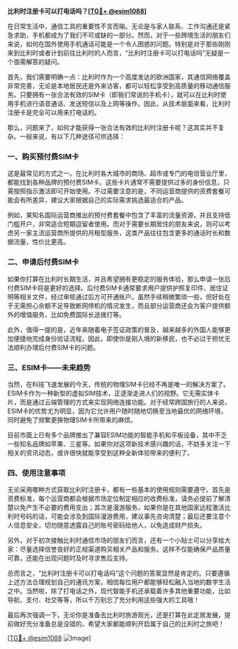 **比利时注册卡可以打电话吗？[[TG💪+ @esim1088](https://t.me/s/esim1088)]**

在日常生活中，通信工具的重要性不言而喻。无论是与家人联系、工作沟通还是紧急求助，手机都成为了我们不可或缺的一部分。然而，对于一些跨境生活的朋友们来说，如何在国外使用手机通话可能是一个令人困惑的问题。特别是对于那些刚刚来到比利时或者计划前往比利时的人而言，“比利时注册卡可以打电话吗”无疑是一个亟需解答的疑问。

首先，我们需要明确一点：比利时作为一个高度发达的欧洲国家，其通信网络覆盖非常完善，无论是本地居民还是外来访客，都可以轻松享受到高质量的移动通信服务。只要拥有一张合法有效的SIM卡（即我们常说的手机卡），就可以在比利时使用手机进行语音通话、发送短信以及上网等操作。因此，从技术层面来看，比利时注册卡是完全可以用来打电话的。

那么，问题来了，如何才能获得一张合法有效的比利时注册卡呢？这其实并不复杂。一般来说，有以下几种途径可供选择：

### 一、购买预付费SIM卡

这是最常见的方式之一。在比利时各大城市的商场、超市或专门的电信营业厅里，都能找到各种品牌的预付费SIM卡。这些卡片通常不需要提供过多的身份信息，只需按照指示激活即可开始使用。不过需要注意的是，不同运营商提供的资费套餐可能会有所差异，建议大家根据自己的实际需求挑选最适合的产品。

例如，某知名国际运营商推出的预付费套餐中包含了丰富的流量资源，并且支持低门槛开户，非常适合短期逗留者使用。而对于需要长期居住的朋友来说，则可以考虑另一家主流运营商所提供的月租型服务，这类产品往往包含更多的通话时长和数据流量，性价比更高。

### 二、申请后付费SIM卡

如果你打算在比利时长期生活，并且希望拥有更稳定的服务体验，那么申请一张后付费SIM卡将是更好的选择。后付费SIM卡通常要求用户提供护照复印件、居住证明等相关文件，经过审核通过后方可开通账户。虽然手续稍微繁琐一些，但好处在于无需担心余额不足导致断网停机的情况发生，而且部分运营商还会为客户提供额外的增值服务，比如免费国际长途拨打等。

此外，值得一提的是，近年来随着电子签证政策的普及，越来越多的外国人能够更加便捷地完成身份验证流程。因此，即使你是刚入境的新移民，也不必过于担忧无法顺利办理后付费SIM卡的问题。

### 三、ESIM卡——未来趋势

当然，在科技飞速发展的今天，传统的物理SIM卡已经不再是唯一的解决方案了。ESIM卡作为一种新型的虚拟SIM技术，正逐渐走进人们的视野。它无需实体卡片，而是通过云端管理的方式来实现网络连接功能。对于经常跨国旅行的人来说，ESIM卡的优势尤为明显，因为它允许用户随时随地切换至当地最优的网络环境，同时避免了频繁更换物理SIM卡所带来的麻烦。

目前市面上已有多个品牌推出了兼容ESIM功能的智能手机和平板设备，其中不乏一些知名品牌如苹果、三星等。如果你对这项新技术感兴趣的话，不妨多关注一下相关的资讯动态，或许很快就能享受到这种全新体验带来的便利了。

### 四、使用注意事项

无论采用哪种方式获取比利时注册卡，都有一些基本的使用规则需要遵守。首先是资费标准，每个运营商都会根据市场定位制定相应的收费标准，请务必提前了解清楚以免产生不必要的费用支出；其次是漫游服务，如果你是在其他国家远程激活比利时号码的话，可能会涉及到国际漫游费用，建议事先咨询清楚；最后还要注意个人信息安全，切勿随意透露自己的账号密码给他人，以免造成财产损失。

另外，对于初次接触比利时通信市场的朋友们而言，还有一个小贴士可以分享给大家：尽量选择信誉良好的正规渠道购买相关产品和服务。这样不仅能确保产品质量可靠，还能在出现问题时及时寻求售后支持。

总而言之，“比利时注册卡可以打电话吗”这个问题的答案显然是肯定的。只要遵循上述方法合理规划自己的通讯方案，相信每位用户都能够轻松融入当地的数字生活之中。当然啦，除了打电话之外，现代智能手机还承载着许多其他重要功能，比如导航、支付、社交等等，所以千万别忘了充分利用这些强大的工具哦！

最后再次强调一下，无论你是准备去比利时旅游观光，还是打算在此定居发展，提前做好充分准备总是没错的。希望大家都能顺利开启属于自己的比利时之旅吧！

[[TG💪+ @esim1088](https://t.me/s/esim1088) ![Image](https://i.postimg.cc/4NQfJmqS/Snipaste-2025-05-13-00-14-12.png)]